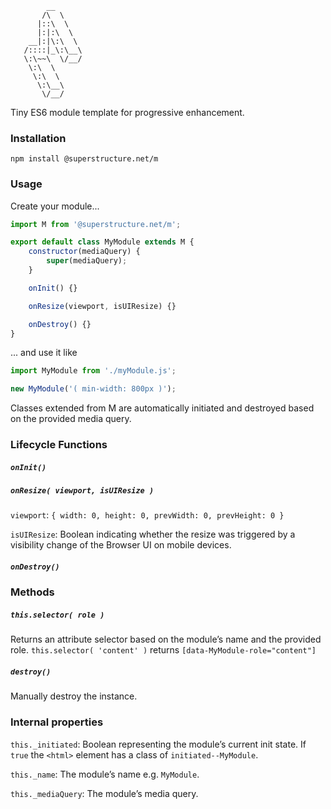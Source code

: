 ```
        __
       /\  \
      |::\  \
      |:|:\  \
    __|:|\:\  \
   /::::|_\:\__\
   \:\~~\  \/__/
    \:\  \
     \:\  \
      \:\__\
       \/__/

```

Tiny ES6 module template for progressive enhancement.

### Installation

`npm install @superstructure.net/m`

### Usage

Create your module...

```javascript
import M from '@superstructure.net/m';

export default class MyModule extends M {
    constructor(mediaQuery) {
        super(mediaQuery);
    }

    onInit() {}

    onResize(viewport, isUIResize) {}

    onDestroy() {}
}
```

... and use it like

```javascript
import MyModule from './myModule.js';

new MyModule('( min-width: 800px )');
```

Classes extended from M are automatically initiated and destroyed based on the provided media query.

### Lifecycle Functions

##### `onInit()`

##### `onResize( viewport, isUIResize )`

`viewport`: `{ width: 0, height: 0, prevWidth: 0, prevHeight: 0 }`

`isUIResize`: Boolean indicating whether the resize was triggered by a visibility change of the Browser UI on mobile devices.

##### `onDestroy()`

### Methods

##### `this.selector( role )`

Returns an attribute selector based on the module’s name and the provided role.
`this.selector( 'content' )` returns `[data-MyModule-role="content"]`

##### `destroy()`

Manually destroy the instance.

### Internal properties

`this._initiated`: Boolean representing the module’s current init state. If `true` the `<html>` element has a class of `initiated--MyModule`.

`this._name`: The module’s name e.g. `MyModule`.

`this._mediaQuery`: The module’s media query.

